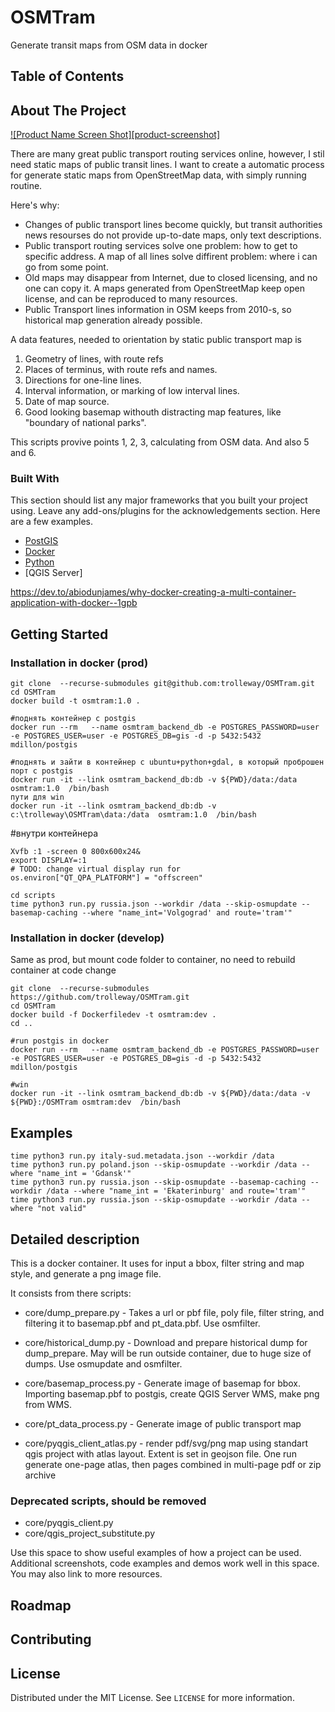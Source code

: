 # OSMTram
Generate transit maps from OSM data in docker

<!--
[![Contributors][contributors-shield]][contributors-url]
[![Forks][forks-shield]][forks-url]
[![Stargazers][stars-shield]][stars-url]
[![Issues][issues-shield]][issues-url]
[![MIT License][license-shield]][license-url]
[![LinkedIn][linkedin-shield]][linkedin-url]
-->


<!-- PROJECT LOGO -->

<!--
<br />
<p align="center">
  <a href="https://github.com/othneildrew/Best-README-Template">
    <img src="images/logo.png" alt="Logo" width="80" height="80">
  </a>
<!--
  <h3 align="center">Best-README-Template</h3>

  <p align="center">
    An awesome README template to jumpstart your projects!
    <br />
    <a href="https://github.com/othneildrew/Best-README-Template"><strong>Explore the docs »</strong></a>
    <br />
    <br />
    <a href="https://github.com/othneildrew/Best-README-Template">View Demo</a>
    ·
    <a href="https://github.com/othneildrew/Best-README-Template/issues">Report Bug</a>
    ·
    <a href="https://github.com/othneildrew/Best-README-Template/issues">Request Feature</a>
  </p>
</p>
-->


<!-- TABLE OF CONTENTS -->
## Table of Contents
<!--
* [About the Project](#about-the-project)
  * [Built With](#built-with)
* [Getting Started](#getting-started)
  * [Prerequisites](#prerequisites)
  * [Installation](#installation)
* [Usage](#usage)
* [Roadmap](#roadmap)
* [Contributing](#contributing)
* [License](#license)
* [Contact](#contact)
* [Acknowledgements](#acknowledgements)

-->

<!-- ABOUT THE PROJECT -->
## About The Project

[![Product Name Screen Shot][product-screenshot]](https://example.com)

There are many great public transport routing services online, however, I stil need static maps of public transit lines. I want to create a automatic process for generate static maps from OpenStreetMap data, with simply running routine.

Here's why:
* Changes of public transport lines become quickly, but transit authorities news resourses do not provide up-to-date maps, only text descriptions.
* Public transport routing services solve one problem: how to get to specific address. A map of all lines solve diffirent problem: where i can go from some point.
* Old maps may disappear from Internet, due to closed licensing, and no one can copy it. A maps generated from OpenStreetMap keep open license, and can be reproduced to many resources.
* Public Transport lines information in OSM keeps from 2010-s, so historical map generation already possible.

A data features, needed to orientation by static public transport map is

1. Geometry of lines, with route refs
2. Places of terminus, with route refs and names.
3. Directions for one-line lines.
4. Interval information, or marking of low interval lines.
5. Date of map source.
6. Good looking basemap withouth distracting map features, like "boundary of national parks".

This scripts provive points 1, 2, 3, calculating from OSM data. And also 5 and 6.

### Built With
This section should list any major frameworks that you built your project using. Leave any add-ons/plugins for the acknowledgements section. Here are a few examples.
* [PostGIS](https://postgis.net/)
* [Docker](https://www.docker.com/)
* [Python](https://www.python.org/)
* [QGIS Server]

https://dev.to/abiodunjames/why-docker-creating-a-multi-container-application-with-docker--1gpb

<!-- GETTING STARTED -->
## Getting Started

<!--### Prerequisites -->

### Installation in docker (prod)
```
git clone  --recurse-submodules git@github.com:trolleway/OSMTram.git
cd OSMTram
docker build -t osmtram:1.0 .

#поднять контейнер с postgis
docker run --rm   --name osmtram_backend_db -e POSTGRES_PASSWORD=user -e POSTGRES_USER=user -e POSTGRES_DB=gis -d -p 5432:5432   mdillon/postgis

#поднять и зайти в контейнер с ubuntu+python+gdal, в который проброшен порт с postgis
docker run -it --link osmtram_backend_db:db -v ${PWD}/data:/data   osmtram:1.0  /bin/bash
пути для win
docker run -it --link osmtram_backend_db:db -v c:\trolleway\OSMTram\data:/data  osmtram:1.0  /bin/bash
```


#внутри контейнера
```
Xvfb :1 -screen 0 800x600x24&
export DISPLAY=:1
# TODO: change virtual display run for     os.environ["QT_QPA_PLATFORM"] = "offscreen"

cd scripts
time python3 run.py russia.json --workdir /data --skip-osmupdate --basemap-caching --where "name_int='Volgograd' and route='tram'"
```

### Installation in docker (develop)
Same as prod, but mount code folder to container, no need to rebuild container at code change

```
git clone  --recurse-submodules https://github.com/trolleway/OSMTram.git
cd OSMTram
docker build -f Dockerfiledev -t osmtram:dev .
cd ..

#run postgis in docker
docker run --rm   --name osmtram_backend_db -e POSTGRES_PASSWORD=user -e POSTGRES_USER=user -e POSTGRES_DB=gis -d -p 5432:5432   mdillon/postgis

#win
docker run -it --link osmtram_backend_db:db -v ${PWD}/data:/data -v ${PWD}:/OSMTram osmtram:dev  /bin/bash
```


## Examples

```
time python3 run.py italy-sud.metadata.json --workdir /data
time python3 run.py poland.json --skip-osmupdate --workdir /data --where "name_int = 'Gdansk'"
time python3 run.py russia.json --skip-osmupdate --basemap-caching --workdir /data --where "name_int = 'Ekaterinburg' and route='tram'"
time python3 run.py russia.json --skip-osmupdate --workdir /data --where "not valid"

```

<!-- USAGE EXAMPLES -->
## Detailed description

This is a docker container. It uses for input a bbox, filter string and map style, and generate a png image file.

It consists from there scripts:

* core/dump_prepare.py - Takes a url or pbf file, poly file, filter string, and filtering it to basemap.pbf and pt_data.pbf. Use osmfilter.
* core/historical_dump.py - Download and prepare historical dump for dump_prepare. May will be run outside container, due to huge size of dumps. Use osmupdate and osmfilter.
* core/basemap_process.py - Generate image of basemap for bbox. Importing basemap.pbf to postgis, create QGIS Server WMS, make png from WMS.
* core/pt_data_process.py - Generate image of public transport map

* core/pyqgis_client_atlas.py - render pdf/svg/png map using standart qgis project with atlas layout. Extent is set in geojson file.
    One run generate one-page atlas, then pages combined in multi-page pdf or zip archive

### Deprecated scripts, should be removed

* core/pyqgis_client.py
* core/qgis_project_substitute.py


Use this space to show useful examples of how a project can be used. Additional screenshots, code examples and demos work well in this space. You may also link to more resources.

<!--
_For more examples, please refer to the [Documentation](https://example.com)_
-->


<!-- ROADMAP -->
## Roadmap



<!-- CONTRIBUTING -->
## Contributing



<!-- LICENSE -->
## License

Distributed under the MIT License. See `LICENSE` for more information.



<!-- CONTACT -->
<!--## Contact

Your Name - [@your_twitter](https://twitter.com/your_username) - email@example.com

Project Link: [https://github.com/your_username/repo_name](https://github.com/your_username/repo_name)-->



<!-- ACKNOWLEDGEMENTS -->
<!--## Acknowledgements
* [GitHub Emoji Cheat Sheet](https://www.webpagefx.com/tools/emoji-cheat-sheet)
* [Img Shields](https://shields.io)
* [Choose an Open Source License](https://choosealicense.com)
* [GitHub Pages](https://pages.github.com)
* [Animate.css](https://daneden.github.io/animate.css)
* [Loaders.css](https://connoratherton.com/loaders)
* [Slick Carousel](https://kenwheeler.github.io/slick)
* [Smooth Scroll](https://github.com/cferdinandi/smooth-scroll)
* [Sticky Kit](http://leafo.net/sticky-kit)
* [JVectorMap](http://jvectormap.com)
* [Font Awesome](https://fontawesome.com)-->





<!-- MARKDOWN LINKS & IMAGES -->
<!-- https://www.markdownguide.org/basic-syntax/#reference-style-links -->
<!--[contributors-shield]: https://img.shields.io/github/contributors/othneildrew/Best-README-Template.svg?style=flat-square
[contributors-url]: https://github.com/othneildrew/Best-README-Template/graphs/contributors
[forks-shield]: https://img.shields.io/github/forks/othneildrew/Best-README-Template.svg?style=flat-square
[forks-url]: https://github.com/othneildrew/Best-README-Template/network/members
[stars-shield]: https://img.shields.io/github/stars/othneildrew/Best-README-Template.svg?style=flat-square
[stars-url]: https://github.com/othneildrew/Best-README-Template/stargazers
[issues-shield]: https://img.shields.io/github/issues/othneildrew/Best-README-Template.svg?style=flat-square
[issues-url]: https://github.com/othneildrew/Best-README-Template/issues
[license-shield]: https://img.shields.io/github/license/othneildrew/Best-README-Template.svg?style=flat-square
[license-url]: https://github.com/othneildrew/Best-README-Template/blob/master/LICENSE.txt
[linkedin-shield]: https://img.shields.io/badge/-LinkedIn-black.svg?style=flat-square&logo=linkedin&colorB=555
[linkedin-url]: https://linkedin.com/in/othneildrew
[product-screenshot]: images/screenshot.png-->
